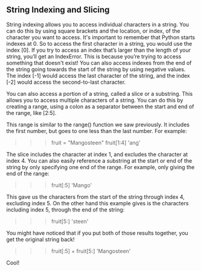 ## String Indexing and Slicing
String indexing allows you to access individual characters in a string. 
You can do this by using square brackets and the location, or index, of the character you want to access. 
It's important to remember that Python starts indexes at 0. 
So to access the first character in a string, you would use the index [0].
If you try to access an index that’s larger than the length of your string, you’ll get an IndexError. 
This is because you’re trying to access something that doesn't exist! 
You can also access indexes from the end of the string going towards the start of the string by using negative values.
The index [-1] would access the last character of the string, and the index [-2] would access the second-to-last character.

You can also access a portion of a string, called a slice or a substring. 
This allows you to access multiple characters of a string. 
You can do this by creating a range, using a colon as a separator between the start and end of the range, like [2:5]. 

This range is similar to the range() function we saw previously. 
It includes the first number, but goes to one less than the last number. For example:

>>> fruit = "Mangosteen"
>>> fruit[1:4]
'ang'

The slice includes the character at index 1, and excludes the character at index 4. 
You can also easily reference a substring at the start or end of the string by only specifying one end of the range. 
For example, only giving the end of the range:

>>> fruit[:5]
'Mango'

This gave us the characters from the start of the string through index 4, excluding index 5. 
On the other hand this example gives is the characters including index 5, through the end of the string:

>>> fruit[5:]
'steen'

You might have noticed that if you put both of those results together, you get the original string back!

>>> fruit[:5] + fruit[5:]
'Mangosteen'

Cool!


